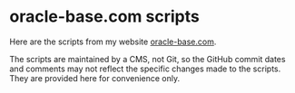 # oracle-base.com scripts

Here are the scripts from my website [oracle-base.com](https://oracle-base.com/dba/scripts).

The scripts are maintained by a CMS, not Git, so the GitHub commit dates and comments may not reflect the specific changes made to the scripts. They are provided here for convenience only.

